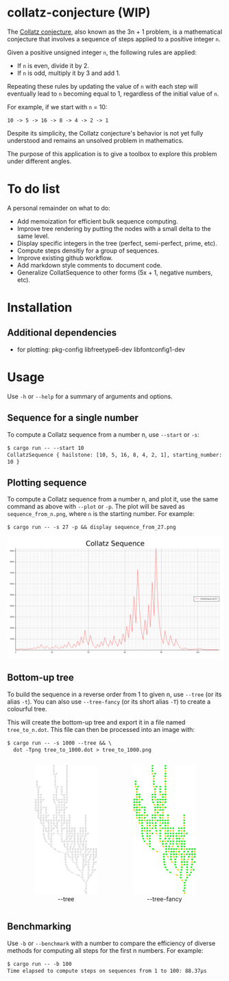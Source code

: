 # collatz-conjecture (WIP)

The [Collatz conjecture](https://en.wikipedia.org/wiki/Collatz_conjecture),
also known as the 3n + 1 problem, is a mathematical conjecture that involves a
sequence of steps applied to a positive integer `n`.

Given a positive unsigned integer `n`, the following rules are applied:
- If `n` is even, divide it by 2.
- If `n` is odd, multiply it by 3 and add 1.

Repeating these rules by updating the value of `n` with each step will
eventually lead to `n` becoming equal to 1, regardless of the initial value of
`n`.

For example, if we start with `n` = 10:
```text
10 -> 5 -> 16 -> 8 -> 4 -> 2 -> 1
```

Despite its simplicity, the Collatz conjecture's behavior is not yet fully
understood and remains an unsolved problem in mathematics.

The purpose of this application is to give a toolbox to explore this problem
under different angles.

# To do list

A personal remainder on what to do:
- Add memoization for efficient bulk sequence computing.
- Improve tree rendering by putting the nodes with a small delta to the same
level.
- Display specific integers in the tree (perfect, semi-perfect, prime, etc).
- Compute steps densitiy for a group of sequences.
- Improve existing github workflow.
- Add markdown style comments to document code.
- Generalize CollatSequence to other forms (5x + 1, negative numbers, etc).

# Installation

## Additional dependencies

- for plotting: pkg-config libfreetype6-dev libfontconfig1-dev

# Usage

Use `-h` or `--help` for a summary of arguments and options.

## Sequence for a single number
To compute a Collatz sequence from a number n, use `--start` or `-s`:
```terminal
$ cargo run -- --start 10
CollatzSequence { hailstone: [10, 5, 16, 8, 4, 2, 1], starting_number: 10 }
```

## Plotting sequence
To compute a Collatz sequence from a number n, and plot it, use the same command
as above with `--plot` or `-p`. The plot will be saved as `sequence_from_n.png`,
where `n` is the starting number. For example:
```terminal
$ cargo run -- -s 27 -p && display sequence_from_27.png
```
![Collatz Sequence for n = 27](rsc/img/sequence_from_27.png)

## Bottom-up tree
To build the sequence in a reverse order from 1 to given n, use `--tree`  (or
its alias `-t`). You can also use `--tree-fancy` (or its short alias
`-T`) to create a colourful tree.

This will create the bottom-up tree and export it in a file named
`tree_to_n.dot`. This file can then be processed into an image with:
```terminal
$ cargo run -- -s 1000 --tree && \
  dot -Tpng tree_to_1000.dot > tree_to_1000.png
```

<div style="text-align:center;">
  <figure style="display:inline-block">
      <img src="rsc/img/tree_to_1000.png" height="300">
      <figcaption>--tree</figcaption>
  </figure>

  <figure style="display:inline-block">
      <img src="rsc/img/colourful_tree_to_1000.png" height="300">
      <figcaption>--tree-fancy</figcaption>
  </figure>
</div>

## Benchmarking
Use `-b` or `--benchmark` with a number to compare the efficiency of diverse
methods for computing all steps for the first n numbers. For example:
```terminal
$ cargo run -- -b 100
Time elapsed to compute steps on sequences from 1 to 100: 88.37µs
```
